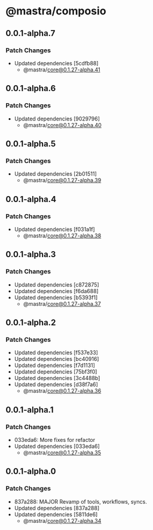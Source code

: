 # @mastra/composio

## 0.0.1-alpha.7

### Patch Changes

- Updated dependencies [5cdfb88]
  - @mastra/core@0.1.27-alpha.41

## 0.0.1-alpha.6

### Patch Changes

- Updated dependencies [9029796]
  - @mastra/core@0.1.27-alpha.40

## 0.0.1-alpha.5

### Patch Changes

- Updated dependencies [2b01511]
  - @mastra/core@0.1.27-alpha.39

## 0.0.1-alpha.4

### Patch Changes

- Updated dependencies [f031a1f]
  - @mastra/core@0.1.27-alpha.38

## 0.0.1-alpha.3

### Patch Changes

- Updated dependencies [c872875]
- Updated dependencies [f6da688]
- Updated dependencies [b5393f1]
  - @mastra/core@0.1.27-alpha.37

## 0.0.1-alpha.2

### Patch Changes

- Updated dependencies [f537e33]
- Updated dependencies [bc40916]
- Updated dependencies [f7d1131]
- Updated dependencies [75bf3f0]
- Updated dependencies [3c4488b]
- Updated dependencies [d38f7a6]
  - @mastra/core@0.1.27-alpha.36

## 0.0.1-alpha.1

### Patch Changes

- 033eda6: More fixes for refactor
- Updated dependencies [033eda6]
  - @mastra/core@0.1.27-alpha.35

## 0.0.1-alpha.0

### Patch Changes

- 837a288: MAJOR Revamp of tools, workflows, syncs.
- Updated dependencies [837a288]
- Updated dependencies [5811de6]
  - @mastra/core@0.1.27-alpha.34
